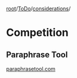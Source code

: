 [root](../../root.md)/[ToDo](../ToDo.md)/[considerations](considerations.md)/

# Competition

## Paraphrase Tool

[paraphrasetool.com](https://paraphrasetool.com/langs/paraphrasing-tool-turkish)

